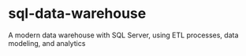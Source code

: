 # sql-data-warehouse
A modern data warehouse with SQL Server, using ETL processes, data modeling, and analytics
